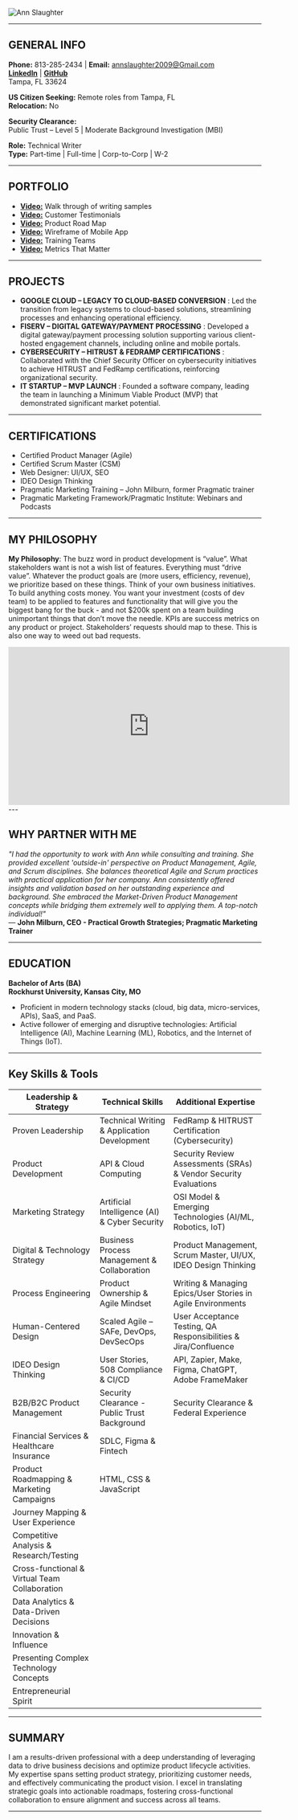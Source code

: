 ![Ann Slaughter](https://i.ibb.co/jGtSN2P/Transparent-Cropped-Main.png)
<hr>

## GENERAL INFO

**Phone:** 813-285-2434 | **Email:** annslaughter2009@Gmail.com </br>
[**LinkedIn**](https://www.linkedin.com/in/annslaughter2009/) | [**GitHub**](https://github.com/AnnSlaughter2009) </br>
Tampa, FL 33624  

**US Citizen Seeking:** Remote roles from Tampa, FL</br>
**Relocation:** No</br>

**Security Clearance:**</br>
Public Trust – Level 5 | Moderate Background Investigation (MBI)

**Role:** Technical Writer </br>
**Type:** Part-time | Full-time | Corp-to-Corp | W-2</br>


---

## PORTFOLIO

- [**Video:**](https://www.loom.com/share/6270b9c16c054180968e1deded9485ec?sid=df446086-48aa-4aa7-87f4-6bc6548f30f4) Walk through of writing samples 
- [**Video:**](https://youtu.be/YxXAlzNJZxU)  Customer Testimonials
- [**Video:**](https://youtu.be/O1zwmcTxSDM)  Product Road Map
- [**Video:**](https://youtu.be/KXp_apnY4mA)  Wireframe of Mobile App
- [**Video:**](https://youtu.be/jpEVIDQjqOU)  Training Teams
- [**Video:**](https://youtu.be/lv761YSpwMc)  Metrics That Matter

---

## PROJECTS

- **GOOGLE CLOUD – LEGACY TO CLOUD-BASED CONVERSION**
: Led the transition from legacy systems to cloud-based solutions, streamlining processes and enhancing operational efficiency.
- **FISERV – DIGITAL GATEWAY/PAYMENT PROCESSING**
: Developed a digital gateway/payment processing solution supporting various client-hosted engagement channels, including online and mobile portals.
- **CYBERSECURITY – HITRUST & FEDRAMP CERTIFICATIONS**
: Collaborated with the Chief Security Officer on cybersecurity initiatives to achieve HITRUST and FedRamp certifications, reinforcing organizational security.
- **IT STARTUP – MVP LAUNCH**
: Founded a software company, leading the team in launching a Minimum Viable Product (MVP) that demonstrated significant market potential.

---

## CERTIFICATIONS

- Certified Product Manager (Agile)  
- Certified Scrum Master (CSM)  
- Web Designer: UI/UX, SEO  
- IDEO Design Thinking  
- Pragmatic Marketing Training – John Milburn, former Pragmatic trainer  
- Pragmatic Marketing Framework/Pragmatic Institute: Webinars and Podcasts

---

## MY PHILOSOPHY

**My Philosophy**: The buzz word in product development is “value”. What stakeholders want is not a wish list of features. Everything must “drive value”. Whatever the product goals are (more users, efficiency, revenue), we prioritize based on these things. Think of your own business initiatives. To build anything costs money. You want your investment (costs of dev team) to be applied to features and functionality that will give you the biggest bang for the buck - and not $200k spent on a team building unimportant things that don’t move the needle. KPIs are success metrics on any product or project. Stakeholders’ requests should map to these. This is also one way to weed out bad requests.

<div align="center">
  <iframe width="560" height="315" src="https://www.youtube.com/watch?v=XHOmBV4js_E&t=2s" frameborder="0" allow="accelerometer; autoplay; clipboard-write; encrypted-media; gyroscope; picture-in-picture" allowfullscreen></iframe>
</div>
---

## WHY PARTNER WITH ME

*"I had the opportunity to work with Ann while consulting and training. She provided excellent 'outside-in' perspective on Product Management, Agile, and Scrum disciplines. She balances theoretical Agile and Scrum practices with practical application for her company. Ann consistently offered insights and validation based on her outstanding experience and background. She embraced the Market-Driven Product Management concepts while bridging them extremely well to applying them. A top-notch individual!"*  
— **John Milburn, CEO - Practical Growth Strategies; Pragmatic Marketing Trainer**

---

## EDUCATION

**Bachelor of Arts (BA)**  
**Rockhurst University, Kansas City, MO**  
- Proficient in modern technology stacks (cloud, big data, micro-services, APIs), SaaS, and PaaS.  
- Active follower of emerging and disruptive technologies: Artificial Intelligence (AI), Machine Learning (ML), Robotics, and the Internet of Things (IoT).

---


## Key Skills & Tools

| **Leadership & Strategy**                                | **Technical Skills**                                     | **Additional Expertise**                                   |
|----------------------------------------------------------|----------------------------------------------------------|------------------------------------------------------------|
| Proven Leadership                                        | Technical Writing & Application Development              | FedRamp & HITRUST Certification (Cybersecurity)            |
| Product Development                                      | API & Cloud Computing                                    | Security Review Assessments (SRAs) & Vendor Security Evaluations |
| Marketing Strategy                                       | Artificial Intelligence (AI) & Cyber Security            | OSI Model & Emerging Technologies (AI/ML, Robotics, IoT)   |
| Digital & Technology Strategy                            | Business Process Management & Collaboration              | Product Management, Scrum Master, UI/UX, IDEO Design Thinking |
| Process Engineering                                      | Product Ownership & Agile Mindset                        | Writing & Managing Epics/User Stories in Agile Environments |
| Human-Centered Design                                    | Scaled Agile – SAFe, DevOps, DevSecOps                   | User Acceptance Testing, QA Responsibilities & Jira/Confluence |
| IDEO Design Thinking                                     | User Stories, 508 Compliance & CI/CD                     | API, Zapier, Make, Figma, ChatGPT, Adobe FrameMaker        |
| B2B/B2C Product Management                               | Security Clearance - Public Trust Background             | Security Clearance & Federal Experience                    |
| Financial Services & Healthcare Insurance               | SDLC, Figma & Fintech                                    |                                                            |
| Product Roadmapping & Marketing Campaigns                | HTML, CSS & JavaScript                                   |                                                            |
| Journey Mapping & User Experience                        |                                                          |                                                            |
| Competitive Analysis & Research/Testing                  |                                                          |                                                            |
| Cross-functional & Virtual Team Collaboration            |                                                          |                                                            |
| Data Analytics & Data-Driven Decisions                   |                                                          |                                                            |
| Innovation & Influence                                   |                                                          |                                                            |
| Presenting Complex Technology Concepts                   |                                                          |                                                            |
| Entrepreneurial Spirit                                   |                                                          |                                                            |

---

## SUMMARY

I am a results-driven professional with a deep understanding of leveraging data to drive business decisions and optimize product lifecycle activities. My expertise spans setting product strategy, prioritizing customer needs, and effectively communicating the product vision. I excel in translating strategic goals into actionable roadmaps, fostering cross-functional collaboration to ensure alignment and success across all teams.

---
